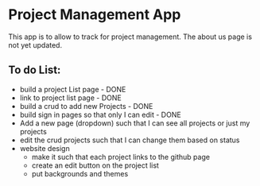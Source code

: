 # Project Management App

This app is to allow to track for project management. The about us page is not yet updated. 

## To do List:

- build a project List page - DONE
- link to project list page - DONE
- build a crud to add new Projects - DONE 
- build sign in pages so that only I can edit - DONE
- Add a new page (dropdown) such that I can see all projects or just my projects 
- edit the crud projects such that I can change them based on status 
- website design 
    - make it such that each project links to the github page 
    - create an edit button on the project list 
    - put backgrounds and themes
  
